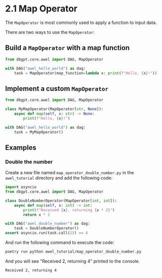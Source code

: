 # 2.1 Map Operator

The `MapOperator` is most commonly used to apply a function to input data.

There are two ways to use the `MapOperator`:

## Build a `MapOperator` with a map function

```python
from dbgpt.core.awel import DAG, MapOperator

with DAG("awel_hello_world") as dag:
    task = MapOperator(map_function=lambda x: print(f"Hello, {x}!"))
```

## Implement a custom `MapOperator`

```python
from dbgpt.core.awel import DAG, MapOperator

class MyMapOperator(MapOperator[str, None]):
    async def map(self, x: str) -> None:
        print(f"Hello, {x}!")

with DAG("awel_hello_world") as dag:
    task = MyMapOperator()
```

## Examples

### Double the number

Create a new file named `map_operator_double_number.py` in the `awel_tutorial` directory and add the following code:
```python
import asyncio
from dbgpt.core.awel import DAG, MapOperator

class DoubleNumberOperator(MapOperator[int, int]):
    async def map(self, x: int) -> int:
        print(f"Received {x}, returning {x * 2}")
        return x * 2

with DAG("awel_double_number") as dag:
    task = DoubleNumberOperator()  
assert asyncio.run(task.call(2)) == 4
```

And run the following command to execute the code:
```bash
poetry run python awel_tutorial/map_operator_double_number.py
```

And you will see "Received 2, returning 4" printed to the console.
```bash
Received 2, returning 4
```
